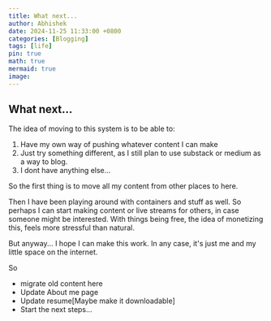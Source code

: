 ```yaml
---
title: What next...
author: Abhishek
date: 2024-11-25 11:33:00 +0800
categories: [Blogging]
tags: [life]
pin: true
math: true
mermaid: true
image:
---
```


## What next...

The idea of moving to this system is to be able to:

1. Have my own way of pushing whatever content I can make
2. Just try something different, as I still plan to use substack or medium as a way to blog.
3. I dont have anything else...

So the first thing is to move all my content from other places to here.

Then I have been playing around with containers and stuff as well.
So perhaps I can start making content or live streams for others, in case someone might be interested.
With things being free, the idea of monetizing this, feels more stressful than natural.

But anyway... I hope I can make this work. In any case, it's just me and my little space on the internet.

So

- migrate old content here
- Update About me page
- Update resume[Maybe make it downloadable]
- Start the next steps...
